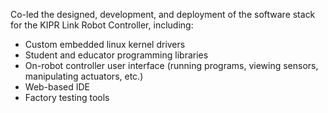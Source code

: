 Co-led the designed, development, and deployment of the software stack for the KIPR Link Robot Controller, including:
  - Custom embedded linux kernel drivers
  - Student and educator programming libraries
  - On-robot controller user interface (running programs, viewing sensors, manipulating actuators, etc.)
  - Web-based IDE
  - Factory testing tools